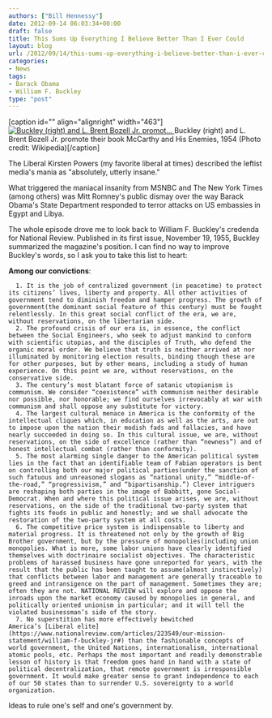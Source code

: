 ```yaml
---
authors: ["Bill Hennessy"]
date: 2012-09-14 06:03:34+00:00
draft: false
title: This Sums Up Everything I Believe Better Than I Ever Could
layout: blog
url: /2012/09/14/this-sums-up-everything-i-believe-better-than-i-ever-could/
categories:
- News
tags:
- Barack Obama
- William F. Buckley
type: "post"
---
```


[caption id="" align="alignright" width="463"][![Buckley (right) and L. Brent Bozell Jr. promot...](https://upload.wikimedia.org/wikipedia/en/1/19/Bozell%26Buckley%2C1954.jpg)
](https://en.wikipedia.org/wiki/File:Bozell%26Buckley%2C1954.jpg) Buckley (right) and L. Brent Bozell Jr. promote their book McCarthy and His Enemies, 1954 (Photo credit: Wikipedia)[/caption]

The Liberal Kirsten Powers (my favorite liberal at times) described the leftist media's mania as "absolutely, utterly insane."

What triggered the maniacal insanity from MSNBC and The New York Times (among others) was Mitt Romney's public dismay over the way Barack Obama's State Department responded to terror attacks on US embassies in Egypt and Libya.

The whole episode drove me to look back to William F. Buckley's credenda for National Review. Published in its first issue, November 19, 1955, Buckley summarized the magazine's position. I can find no way to improve Buckley's words, so I ask you to take this list to heart:

**Among our convictions**:



	  1. It is the job of centralized government (in peacetime) to protect its citizens’ lives, liberty and property. All other activities of government tend to diminish freedom and hamper progress. The growth of government(the dominant social feature of this century) must be fought relentlessly. In this great social conflict of the era, we are, without reservations, on the libertarian side.
	  2. The profound crisis of our era is, in essence, the conflict between the Social Engineers, who seek to adjust mankind to conform with scientific utopias, and the disciples of Truth, who defend the organic moral order. We believe that truth is neither arrived at nor illuminated by monitoring election results, binding though these are for other purposes, but by other means, including a study of human experience. On this point we are, without reservations, on the conservative side.
	  3. The century’s most blatant force of satanic utopianism is communism. We consider “coexistence” with communism neither desirable nor possible, nor honorable; we find ourselves irrevocably at war with communism and shall oppose any substitute for victory.
	  4. The largest cultural menace in America is the conformity of the intellectual cliques which, in education as well as the arts, are out to impose upon the nation their modish fads and fallacies, and have nearly succeeded in doing so. In this cultural issue, we are, without reservations, on the side of excellence (rather than “newness”) and of honest intellectual combat (rather than conformity).
	  5. The most alarming single danger to the American political system lies in the fact that an identifiable team of Fabian operators is bent on controlling both our major political parties(under the sanction of such fatuous and unreasoned slogans as “national unity,” “middle-of-the-road,” “progressivism,” and “bipartisanship.”) Clever intriguers are reshaping both parties in the image of Babbitt, gone Social-Democrat. When and where this political issue arises, we are, without reservations, on the side of the traditional two-party system that fights its feuds in public and honestly; and we shall advocate the restoration of the two-party system at all costs.
	  6. The competitive price system is indispensable to liberty and material progress. It is threatened not only by the growth of Big Brother government, but by the pressure of monopolies(including union monopolies. What is more, some labor unions have clearly identified themselves with doctrinaire socialist objectives. The characteristic problems of harassed business have gone unreported for years, with the result that the public has been taught to assume(almost instinctively) that conflicts between labor and management are generally traceable to greed and intransigence on the part of management. Sometimes they are; often they are not. NATIONAL REVIEW will explore and oppose the inroads upon the market economy caused by monopolies in general, and politically oriented unionism in particular; and it will tell the violated businessman’s side of the story.
	  7. No superstition has more effectively bewitched America’s [Liberal elite](https://www.nationalreview.com/articles/223549/our-mission-statement/william-f-buckley-jr#) than the fashionable concepts of world government, the United Nations, internationalism, international atomic pools, etc. Perhaps the most important and readily demonstrable lesson of history is that freedom goes hand in hand with a state of political decentralization, that remote government is irresponsible government. It would make greater sense to grant independence to each of our 50 states than to surrender U.S. sovereignty to a world organization.

Ideas to rule one's self and one's government by.
